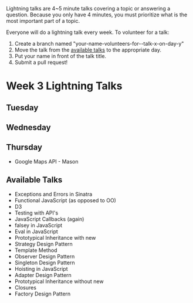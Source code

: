 Lightning talks are 4~5 minute talks covering a topic or answering a question.
Because you only have 4 minutes, you must prioritize what is the most important
part of a topic.

Everyone will do a lightning talk every week. To volunteer for a talk:

1. Create a branch named "your-name-volunteers-for--talk-x-on-day-y"
2. Move the talk from the [available talks](#availabl-talks) to the appropriate
   day.
3. Put your name in front of the talk title.
4. Submit a pull request!

# Week 3 Lightning Talks

## Tuesday

## Wednesday

## Thursday
- Google Maps API - Mason 

## Available Talks
  *  Exceptions and Errors in Sinatra
  *  Functional JavaScript (as opposed to OO)
  *  D3
  *  Testing with API's
  *  JavaScript Callbacks (again)
  *  falsey in JavaScript
  *  Eval in JavaScript
  *  Prototypical Inheritance with new
  *  Strategy Design Pattern
  *  Template Method
  *  Observer Design Pattern
  *  Singleton Design Pattern
  *  Hoisting in JavaScript
  *  Adapter Design Pattern
  *  Prototypical Inheritance without new
  *  Closures
  *  Factory Design Pattern
